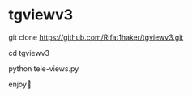 # tgviewv3
git clone https://github.com/Rifat1haker/tgviewv3.git

cd tgviewv3

python tele-views.py

enjoy💖
